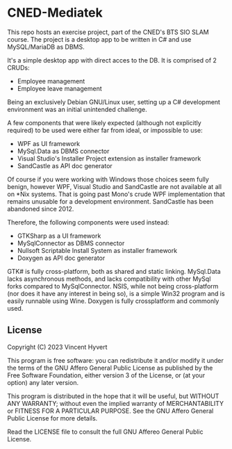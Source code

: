 # CNED-Mediatek

This repo hosts an exercise project, part of the CNED's BTS SIO SLAM course. The project is a desktop app to be written in C# and use MySQL/MariaDB as DBMS.

It's a simple desktop app with direct acces to the DB. It is comprised of 2 CRUDs:
 - Employee management
 - Employee leave management

Being an exclusively Debian GNU/Linux user, setting up a C# development environment was an initial unintended challenge.

A few components that were likely expected (although not explicitly required) to be used were either far from ideal, or impossible to use:

 - WPF as UI framework
 - MySql.Data as DBMS connector
 - Visual Studio's Installer Project extension as installer framework
 - SandCastle as API doc generator

Of course if you were working with Windows those choices seem fully benign, however WPF, Visual Studio and SandCastle are not available at all on *Nix systems.
That is going past Mono's crude WPF implementation that remains unusable for a development environment.
SandCastle has been abandoned since 2012.

Therefore, the following components were used instead:
 - GTKSharp as a UI framework
 - MySqlConnector as DBMS connector
 - Nullsoft Scriptable Install System as installer framework
 - Doxygen as API doc generator

GTK# is fully cross-platform, both as shared and static linking.
MySql.Data lacks asynchronous methods, and lacks compatibility with other MySql forks compared to MySqlConnector.
NSIS, while not being cross-platform (nor does it have any interest in being so), is a simple Win32 program and is easily runnable using Wine.
Doxygen is fully crossplatform and commonly used.

## License

Copyright (C) 2023 Vincent Hyvert

This program is free software: you can redistribute it and/or modify it under the terms of the GNU Affero General Public License as published by the Free Software Foundation, either version 3 of the License, or (at your option) any later version.

This program is distributed in the hope that it will be useful, but WITHOUT ANY WARRANTY; without even the implied warranty of MERCHANTABILITY or FITNESS FOR A PARTICULAR PURPOSE.  See the GNU Affero General Public License for more details.

Read the LICENSE file to consult the full GNU Affereo General Public License.

